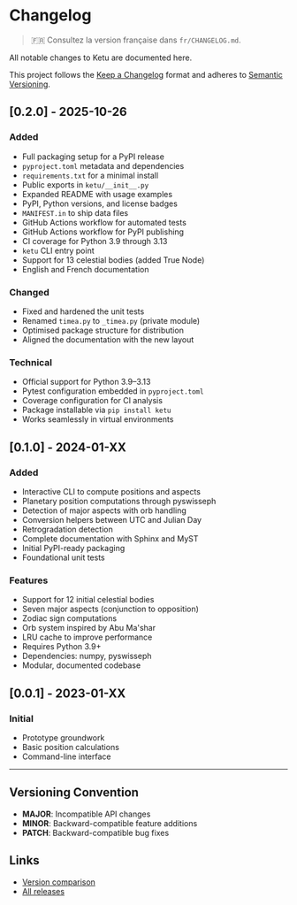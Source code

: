 # Changelog

> 🇫🇷 Consultez la version française dans `fr/CHANGELOG.md`.

All notable changes to Ketu are documented here.

This project follows the [Keep a Changelog](https://keepachangelog.com/en/1.0.0/)
format and adheres to [Semantic Versioning](https://semver.org/spec/v2.0.0.html).

## [0.2.0] - 2025-10-26

### Added

- Full packaging setup for a PyPI release
- `pyproject.toml` metadata and dependencies
- `requirements.txt` for a minimal install
- Public exports in `ketu/__init__.py`
- Expanded README with usage examples
- PyPI, Python versions, and license badges
- `MANIFEST.in` to ship data files
- GitHub Actions workflow for automated tests
- GitHub Actions workflow for PyPI publishing
- CI coverage for Python 3.9 through 3.13
- `ketu` CLI entry point
- Support for 13 celestial bodies (added True Node)
- English and French documentation

### Changed

- Fixed and hardened the unit tests
- Renamed `timea.py` to `_timea.py` (private module)
- Optimised package structure for distribution
- Aligned the documentation with the new layout

### Technical

- Official support for Python 3.9–3.13
- Pytest configuration embedded in `pyproject.toml`
- Coverage configuration for CI analysis
- Package installable via `pip install ketu`
- Works seamlessly in virtual environments

## [0.1.0] - 2024-01-XX

### Added

- Interactive CLI to compute positions and aspects
- Planetary position computations through pyswisseph
- Detection of major aspects with orb handling
- Conversion helpers between UTC and Julian Day
- Retrogradation detection
- Complete documentation with Sphinx and MyST
- Initial PyPI-ready packaging
- Foundational unit tests

### Features

- Support for 12 initial celestial bodies
- Seven major aspects (conjunction to opposition)
- Zodiac sign computations
- Orb system inspired by Abu Ma'shar
- LRU cache to improve performance
- Requires Python 3.9+
- Dependencies: numpy, pyswisseph
- Modular, documented codebase

## [0.0.1] - 2023-01-XX

### Initial

- Prototype groundwork
- Basic position calculations
- Command-line interface

---

## Versioning Convention

- **MAJOR**: Incompatible API changes
- **MINOR**: Backward-compatible feature additions
- **PATCH**: Backward-compatible bug fixes

## Links

- [Version comparison](https://github.com/alkimya/ketu/compare/)
- [All releases](https://github.com/alkimya/ketu/releases)
